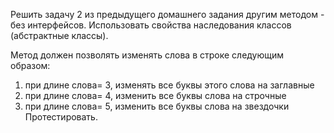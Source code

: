 Решить задачу 2 из предыдущего домашнего задания другим методом - без интерфейсов. Использовать свойства наследования классов (абстрактные классы).

Метод должен позволять изменять слова в строке следующим образом:
1. при длине слова= 3, изменять все буквы этого слова на заглавные
2. при длине слова= 4, изменить все буквы слова на строчные
3. при длине слова= 5, изменить все буквы слова на звездочки
Протестировать.
